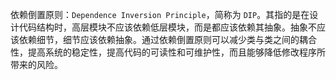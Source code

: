 依赖倒置原则：`Dependence Inversion Principle`，简称为 `DIP`。其指的是在设计代码结构时，高层模块不应该依赖低层模块，而是都应该依赖其抽象。抽象不应该依赖细节，细节应该依赖抽象。通过依赖倒置原则可以减少类与类之间的耦合性，提高系统的稳定性，提高代码的可读性和可维护性，而且能够降低修改程序所带来的风险。